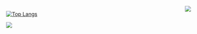 <img align="right" src="https://github-readme-stats.vercel.app/api?username=overstarry&show_icons=true&icon_color=805AD5&hide_title=true&theme=radical" />


[![Top Langs](https://github-readme-stats.vercel.app/api/top-langs/?username=overstarry&layout=compact)](https://github.com/anuraghazra/github-readme-stats)

![](https://visitor-badge.glitch.me/badge?page_id=overstarry.overstarry)


